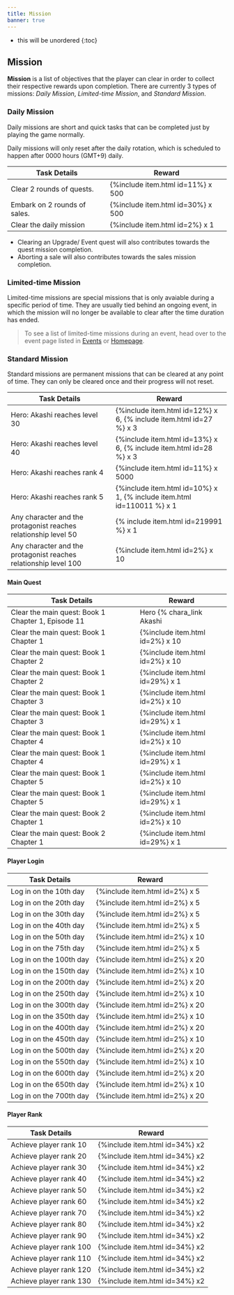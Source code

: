 ```yaml
---
title: Mission
banner: true
---
```


* this will be unordered
{:toc}

## Mission

**Mission** is a list of objectives that the player can clear in order to collect their respective rewards upon completion. There are currently 3 types of missions: *Daily Mission*, *Limited-time Mission*, and *Standard Mission*.

### Daily Mission

Daily missions are short and quick tasks that can be completed just by playing the game normally.

Daily missions will only reset after the daily rotation, which is scheduled to happen after 0000 hours (GMT+9) daily.

|Task Details|Reward|
|-|-|
|Clear 2 rounds of quests.|{%include item.html id=11%} x 500|
|Embark on 2 rounds of sales.|{%include item.html id=30%} x 500|
|Clear the daily mission|{%include item.html id=2%} x 1|

* Clearing an Upgrade/ Event quest will also contributes towards the quest mission completion.
* Aborting a sale will also contributes towards the sales mission completion.

### Limited-time Mission

Limited-time missions are special missions that is only avaiable during a specific period of time. They are usually tied behind an ongoing event, in which the mission will no longer be available to clear after the time duration has ended.

> To see a list of limited-time missions during an event, head over to the event page listed in [Events](/events/) or [Homepage](/).

### Standard Mission

Standard missions are permanent missions that can be cleared at any point of time. They can only be cleared once and their progress will not reset.

|Task Details|Reward|
|-|-|
|Hero: Akashi reaches level 30|{%include item.html id=12%} x 6, {% include item.html id=27 %} x 3|
|Hero: Akashi reaches level 40|{%include item.html id=13%} x 6, {% include item.html id=28 %} x 3|
|Hero: Akashi reaches rank 4|{%include item.html id=11%} x 5000|
|Hero: Akashi reaches rank 5|{%include item.html id=10%} x 1, {% include item.html id=110011 %} x 1|
|Any character and the protagonist reaches relationship level 50|{% include item.html id=219991 %} x 1| 
|Any character and the protagonist reaches relationship level 100|{%include item.html id=2%} x 10|

#### Main Quest

|Task Details|Reward|
|-|-|
|Clear the main quest: Book 1 Chapter 1, Episode 11| Hero {% chara_link Akashi|h1 %}|
|Clear the main quest: Book 1 Chapter 1|{%include item.html id=2%} x 10|
|Clear the main quest: Book 1 Chapter 2|{%include item.html id=2%} x 10|
|Clear the main quest: Book 1 Chapter 2|{%include item.html id=29%} x 1|
|Clear the main quest: Book 1 Chapter 3|{%include item.html id=2%} x 10|
|Clear the main quest: Book 1 Chapter 3|{%include item.html id=29%} x 1|
|Clear the main quest: Book 1 Chapter 4|{%include item.html id=2%} x 10|
|Clear the main quest: Book 1 Chapter 4|{%include item.html id=29%} x 1|
|Clear the main quest: Book 1 Chapter 5|{%include item.html id=2%} x 10|
|Clear the main quest: Book 1 Chapter 5|{%include item.html id=29%} x 1|
|Clear the main quest: Book 2 Chapter 1|{%include item.html id=2%} x 10|
|Clear the main quest: Book 2 Chapter 1|{%include item.html id=29%} x 1|

#### Player Login

|Task Details|Reward|
|-|-|
|Log in on the 10th day|{%include item.html id=2%} x 5|
|Log in on the 20th day|{%include item.html id=2%} x 5|
|Log in on the 30th day|{%include item.html id=2%} x 5|
|Log in on the 40th day|{%include item.html id=2%} x 5|
|Log in on the 50th day|{%include item.html id=2%} x 10|
|Log in on the 75th day|{%include item.html id=2%} x 5|
|Log in on the 100th day|{%include item.html id=2%} x 20|
|Log in on the 150th day|{%include item.html id=2%} x 10|
|Log in on the 200th day|{%include item.html id=2%} x 20|
|Log in on the 250th day|{%include item.html id=2%} x 10|
|Log in on the 300th day|{%include item.html id=2%} x 20|
|Log in on the 350th day|{%include item.html id=2%} x 10|
|Log in on the 400th day|{%include item.html id=2%} x 20|
|Log in on the 450th day|{%include item.html id=2%} x 10|
|Log in on the 500th day|{%include item.html id=2%} x 20|
|Log in on the 550th day|{%include item.html id=2%} x 10|
|Log in on the 600th day|{%include item.html id=2%} x 20|
|Log in on the 650th day|{%include item.html id=2%} x 10|
|Log in on the 700th day|{%include item.html id=2%} x 20|

#### Player Rank

|Task Details|Reward|
|-|-|
|Achieve player rank 10|{%include item.html id=34%} x2|
|Achieve player rank 20|{%include item.html id=34%} x2|
|Achieve player rank 30|{%include item.html id=34%} x2|
|Achieve player rank 40|{%include item.html id=34%} x2|
|Achieve player rank 50|{%include item.html id=34%} x2|
|Achieve player rank 60|{%include item.html id=34%} x2|
|Achieve player rank 70|{%include item.html id=34%} x2|
|Achieve player rank 80|{%include item.html id=34%} x2|
|Achieve player rank 90|{%include item.html id=34%} x2|
|Achieve player rank 100|{%include item.html id=34%} x2|
|Achieve player rank 110|{%include item.html id=34%} x2|
|Achieve player rank 120|{%include item.html id=34%} x2|
|Achieve player rank 130|{%include item.html id=34%} x2|
